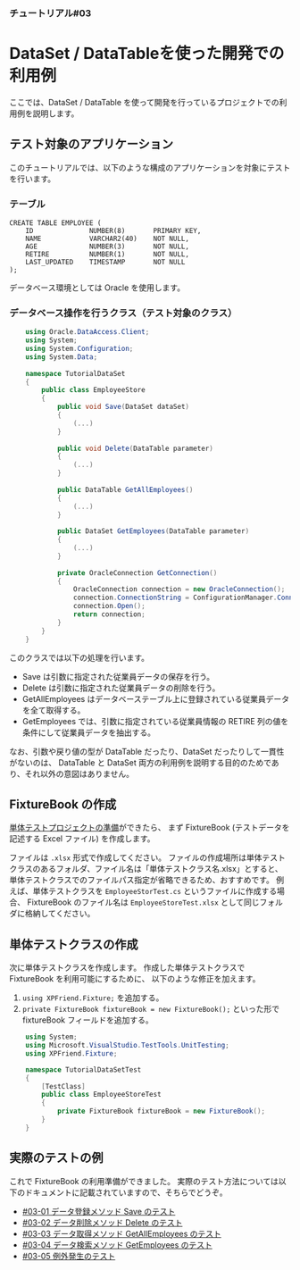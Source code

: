 ﻿
### チュートリアル#03

DataSet / DataTableを使った開発での利用例
=========================================

ここでは、DataSet / DataTable を使って開発を行っているプロジェクトでの利用例を説明します。


テスト対象のアプリケーション
----------------------------

このチュートリアルでは、以下のような構成のアプリケーションを対象にテストを行います。


### テーブル

    CREATE TABLE EMPLOYEE (
        ID              NUMBER(8)       PRIMARY KEY,
        NAME            VARCHAR2(40)    NOT NULL,
        AGE             NUMBER(3)       NOT NULL,
        RETIRE          NUMBER(1)       NOT NULL,
        LAST_UPDATED    TIMESTAMP       NOT NULL
    );

データベース環境としては Oracle を使用します。


### データベース操作を行うクラス（テスト対象のクラス）

```c#
    using Oracle.DataAccess.Client;
    using System;
    using System.Configuration;
    using System.Data;
    
    namespace TutorialDataSet
    {
        public class EmployeeStore
        {
            public void Save(DataSet dataSet)
            {
                (...)
            }
            
            public void Delete(DataTable parameter)
            {
                (...)
            }
            
            public DataTable GetAllEmployees()
            {
                (...)
            }
            
            public DataSet GetEmployees(DataTable parameter)
            {
                (...)
            }
            
            private OracleConnection GetConnection()
            {
                OracleConnection connection = new OracleConnection();
                connection.ConnectionString = ConfigurationManager.ConnectionStrings[0].ConnectionString;
                connection.Open();
                return connection;
            }
        }
    }
```

このクラスでは以下の処理を行います。

*   Save は引数に指定された従業員データの保存を行う。
*   Delete  は引数に指定された従業員データの削除を行う。
*   GetAllEmployees はデータベーステーブル上に登録されている従業員データを全て取得する。
*   GetEmployees では、引数に指定されている従業員情報の RETIRE 列の値を条件にして従業員データを抽出する。

なお、引数や戻り値の型が DataTable だったり、DataSet だったりして一貫性がないのは、
DataTable と DataSet 両方の利用例を説明する目的のためであり、それ以外の意図はありません。



FixtureBook の作成
------------------

[単体テストプロジェクトの準備](./Tutorial-Setup.md)ができたら、
まず FixtureBook (テストデータを記述する Excel ファイル) を作成します。

ファイルは `.xlsx` 形式で作成してください。
ファイルの作成場所は単体テストクラスのあるフォルダ、ファイル名は「単体テストクラス名.xlsx」とすると、
単体テストクラスでのファイルパス指定が省略できるため、おすすめです。
例えば、単体テストクラスを `EmployeeStorTest.cs` というファイルに作成する場合、
FixtureBook のファイル名は `EmployeeStoreTest.xlsx` として同じフォルダに格納してください。



単体テストクラスの作成
----------------------

次に単体テストクラスを作成します。
作成した単体テストクラスで FixtureBook を利用可能にするために、
以下のような修正を加えます。

1.  `using XPFriend.Fixture;` を追加する。
2.  `private FixtureBook fixtureBook = new FixtureBook();` といった形で fixtureBook フィールドを追加する。

```c#
    using System;
    using Microsoft.VisualStudio.TestTools.UnitTesting;
    using XPFriend.Fixture;

    namespace TutorialDataSetTest
    {
        [TestClass]
        public class EmployeeStoreTest
        {
            private FixtureBook fixtureBook = new FixtureBook();
        }
    }
```


実際のテストの例
----------------

これで FixtureBook の利用準備ができました。
実際のテスト方法については以下のドキュメントに記載されていますので、そちらでどうぞ。

*   [#03-01 データ登録メソッド Save のテスト](./Tutorial-DataSet-Save.md)
*   [#03-02 データ削除メソッド Delete のテスト](./Tutorial-DataSet-Delete.md)
*   [#03-03 データ取得メソッド GetAllEmployees のテスト](./Tutorial-DataSet-GetAllEmployees.md)
*   [#03-04 データ検索メソッド GetEmployees のテスト](./Tutorial-DataSet-GetEmployees.md)
*   [#03-05 例外発生のテスト](./Tutorial-DataSet-Exception.md)

